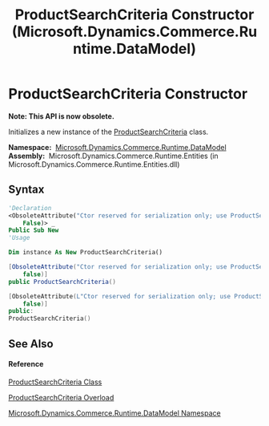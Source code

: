 ﻿---
title: ProductSearchCriteria Constructor  (Microsoft.Dynamics.Commerce.Runtime.DataModel)
TOCTitle: ProductSearchCriteria Constructor
ms:assetid: M:Microsoft.Dynamics.Commerce.Runtime.DataModel.ProductSearchCriteria.#ctor
ms:mtpsurl: https://technet.microsoft.com/en-us/library/microsoft.dynamics.commerce.runtime.datamodel.productsearchcriteria.productsearchcriteria(v=AX.60)
ms:contentKeyID: 62207279
ms.date: 05/18/2015
mtps_version: v=AX.60
dev_langs:
- vb
- csharp
- c++
---

# ProductSearchCriteria Constructor

**Note: This API is now obsolete.**

Initializes a new instance of the [ProductSearchCriteria](productsearchcriteria-class-microsoft-dynamics-commerce-runtime-datamodel.md) class.

**Namespace:**  [Microsoft.Dynamics.Commerce.Runtime.DataModel](microsoft-dynamics-commerce-runtime-datamodel-namespace.md)  
**Assembly:**  Microsoft.Dynamics.Commerce.Runtime.Entities (in Microsoft.Dynamics.Commerce.Runtime.Entities.dll)

## Syntax

``` vb
'Declaration
<ObsoleteAttribute("Ctor reserved for serialization only; use ProductSearchCriteria(channelId) or ProductSearchCriteria(channelId, catalogId)",  _
    False)> _
Public Sub New
'Usage

Dim instance As New ProductSearchCriteria()
```

``` csharp
[ObsoleteAttribute("Ctor reserved for serialization only; use ProductSearchCriteria(channelId) or ProductSearchCriteria(channelId, catalogId)", 
    false)]
public ProductSearchCriteria()
```

``` c++
[ObsoleteAttribute(L"Ctor reserved for serialization only; use ProductSearchCriteria(channelId) or ProductSearchCriteria(channelId, catalogId)", 
    false)]
public:
ProductSearchCriteria()
```

## See Also

#### Reference

[ProductSearchCriteria Class](productsearchcriteria-class-microsoft-dynamics-commerce-runtime-datamodel.md)

[ProductSearchCriteria Overload](productsearchcriteria-constructor-microsoft-dynamics-commerce-runtime-datamodel.md)

[Microsoft.Dynamics.Commerce.Runtime.DataModel Namespace](microsoft-dynamics-commerce-runtime-datamodel-namespace.md)

